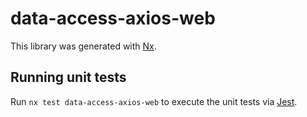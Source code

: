 # data-access-axios-web

This library was generated with [Nx](https://nx.dev).

## Running unit tests

Run `nx test data-access-axios-web` to execute the unit tests via [Jest](https://jestjs.io).
